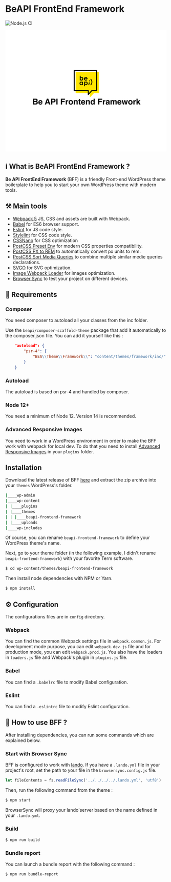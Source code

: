 #  BeAPI FrontEnd Framework
![Node.js CI](https://github.com/BeAPI/beapi-frontend-framework/workflows/Node.js%20CI/badge.svg?branch=master)

![Banner](screenshot.png)

## ℹ️ What is BeAPI FrontEnd Framework ?

**Be API FrontEnd Framework** (BFF) is a friendly Front-end WordPress theme boilerplate to help you to start your own WordPress theme with modern tools.

## ⚒️ Main tools
* [Webpack 5](https://webpack.js.org/) JS, CSS and assets are built with Webpack.
* [Babel](https://babeljs.io/) for ES6 browser support.
* [Eslint](https://eslint.org/) for JS code style.
* [Stylelint](https://stylelint.io/) for CSS code style.
* [CSSNano](https://cssnano.co/) for CSS optimization
* [PostCSS Preset Env](https://github.com/csstools/postcss-preset-env) for modern CSS properties compatibility.
* [PostCSS PX to REM](https://github.com/cuth/postcss-pxtorem) to automatically convert px units to rem.
* [PostCSS Sort Media Queries](https://github.com/solversgroup/postcss-sort-media-queries) to combine multiple similar medie queries declarations.
* [SVGO](svgo-loader) for SVG optimization.
* [Image Webpack Loader](image-webpack-loader) for images optimization.
* [Browser Sync](https://browsersync.io/) to test your project on different devices.



## 🔴 Requirements

### Composer
You need composer to autoload all your classes from the inc folder.

Use the `beapi/composer-scaffold-theme` package that add it automatically to the composer.json file.
You can add it yourself like this :

```composer.json
    "autoload": {
        "psr-4": {
            "BEA\\Theme\\Framework\\": "content/themes/framework/inc/"
        }
    }
```

### Autoload
The autoload is based on psr-4 and handled by composer.

### Node 12+

You need a minimum of Node 12. Version 14 is recommended.

### Advanced Responsive Images

You need to work in a WordPress environment in order to make the BFF work with webpack for local dev. To do that you need to install [Advanced Responsive Images](https://github.com/asadowski10/advanced-responsive-images) in your `plugins` folder.

## Installation

Download the latest release of BFF [here](https://github.com/BeAPI/beapi-frontend-framework/releases) and extract the zip archive into your `themes` WordPress's folder.

```bash
|____wp-admin
|____wp-content
| |____plugins
| |____themes
| | |____beapi-frontend-framework
| |____uploads
|____wp-includes
```

Of course, you can rename `beapi-frontend-framework` to define your WordPress theme's name.

Next, go to your theme folder (in the following example, I didn't rename `beapi-frontend-framework`) with your favorite Term software.

```bash
$ cd wp-content/themes/beapi-frontend-framework
```

Then install node dependencies with NPM or Yarn.
```bash
$ npm install
```

## ⚙️ Configuration

The configurations files are in `config` directory.
### Webpack
You can find the common Webpack settings file in `webpack.common.js`. For development mode purpose, you can edit `webpack.dev.js` file and for production mode, you can edit `webpack.prod.js`.
You also have the loaders in `loaders.js` file and Webpack's plugin in `plugins.js` file.

### Babel
You can find a `.babelrc` file to modify Babel configuration.

### Eslint
You can find a `.eslintrc` file to modify Eslint configuration.

## 🚀 How to use BFF ?
After installing dependencies, you can run some commands which are explained below.

### Start with Browser Sync

BFF is configured to work with [lando](https://lando.dev/). If you have a `.lando.yml` file in your project's root, set the path to your file in the `browsersync.config.js` file.

```js
let fileContents = fs.readFileSync('../../../../.lando.yml', 'utf8')
```
Then, run the following command from the theme :


```bash
$ npm start
```
BrowserSync will proxy your lando'server based on the name defined in your `.lando.yml`.
### Build

```bash
$ npm run build
```

### Bundle report

You can launch a bundle report with the following command :

```bash
$ npm run bundle-report
```